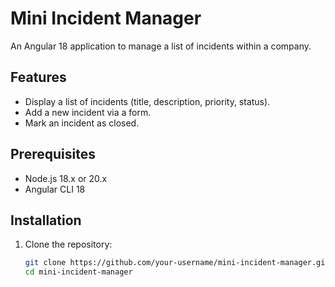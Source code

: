 # Mini Incident Manager

An Angular 18 application to manage a list of incidents within a company.

## Features
- Display a list of incidents (title, description, priority, status).
- Add a new incident via a form.
- Mark an incident as closed.

## Prerequisites
- Node.js 18.x or 20.x
- Angular CLI 18

## Installation
1. Clone the repository:
   ```bash
   git clone https://github.com/your-username/mini-incident-manager.git
   cd mini-incident-manager
